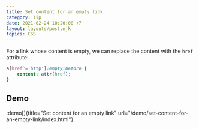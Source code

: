 ```yaml
---
title: Set content for an empty link
category: Tip
date: 2021-02-24 10:20:00 +7
layout: layouts/post.njk
topics: CSS
---
```


For a link whose content is empty, we can replace the content with the `href` attribute:

```css
a[href^='http']:empty:before {
    content: attr(href);
}
```

## Demo

:demo[]{title="Set content for an empty link" url="/demo/set-content-for-an-empty-link/index.html"}
